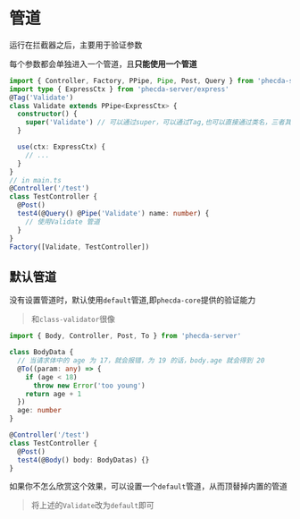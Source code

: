 # 管道

运行在拦截器之后，主要用于验证参数

每个参数都会单独进入一个管道，且**只能使用一个管道**

```ts
import { Controller, Factory, PPipe, Pipe, Post, Query } from 'phecda-server'
import type { ExpressCtx } from 'phecda-server/express'
@Tag('Validate')
class Validate extends PPipe<ExpressCtx> {
  constructor() {
    super('Validate') // 可以通过super，可以通过Tag,也可以直接通过类名，三者其一就行
  }

  use(ctx: ExpressCtx) {
    // ...
  }
}
// in main.ts
@Controller('/test')
class TestController {
  @Post()
  test4(@Query() @Pipe('Validate') name: number) {
    // 使用Validate 管道
  }
}
Factory([Validate, TestController])
```

## 默认管道
没有设置管道时，默认使用`default`管道,即`phecda-core`提供的验证能力

> 和`class-validator`很像

```ts
import { Body, Controller, Post, To } from 'phecda-server'

class BodyData {
  // 当请求体中的 age 为 17，就会报错，为 19 的话，body.age 就会得到 20
  @To((param: any) => {
    if (age < 18)
      throw new Error('too young')
    return age + 1
  })
  age: number
}

@Controller('/test')
class TestController {
  @Post()
  test4(@Body() body: BodyDatas) {}
}
```


如果你不怎么欣赏这个效果，可以设置一个`default`管道，从而顶替掉内置的管道

> 将上述的`Validate`改为`default`即可
